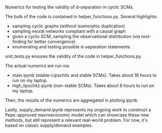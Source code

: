 Numerics for testing the validity of d-separation in cyclic SCMs.

The bulk of the code is contained in helper_functions.py. Several highlights:
- sampling cyclic graphs (without isomorphic duplication)
- sampling neural networks compliant with a causal graph
- given a cyclic SCM, sampling the observational distribution (via root-finding for better convergence)
- enumerating and testing possible d-separation statements

unit_tests.py ensures the validity of the code in helper_functions.py.

The actual numerics are run via:
- main.ipynb (stable-Lipschitz and stable SCMs). Takes about 16 hours to run on my laptop.
- high_lipschitz.ipynb (non-stable SCMs). Takes about 8 hours to run on my laptop.

Then, the results of the numerics are aggregated in plotting.ipynb.

Lastly, supply_demand.ipynb represents my ongoing work to construct a Pepe-approved macroeconomic model which can showcase these new methods, but still represent a relevant real-world problem. For now, it's based on classic supply/demand examples.